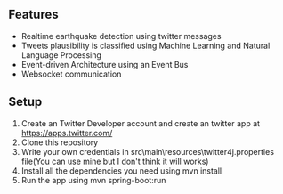 ## Features
  - Realtime earthquake detection using twitter messages
  - Tweets plausibility is classified using Machine Learning and Natural Language Processing
  - Event-driven Architecture using an Event Bus
  - Websocket communication

## Setup
1. Create an Twitter Developer account and create an twitter app at https://apps.twitter.com/
2. Clone this repository
3. Write your own credentials in src\main\resources\twitter4j.properties file(You can use mine but I don't think it will works)
4. Install all the dependencies you need using mvn install
5. Run the app using mvn spring-boot:run


